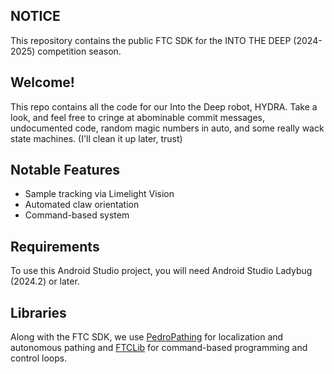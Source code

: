 ## NOTICE

This repository contains the public FTC SDK for the INTO THE DEEP (2024-2025) competition season.

## Welcome!
This repo contains all the code for our Into the Deep robot, HYDRA. Take a look, and feel free to cringe at abominable commit messages, undocumented code, random magic numbers in auto, and some really wack state machines. (I'll clean it up later, trust)

## Notable Features
- Sample tracking via Limelight Vision
- Automated claw orientation
- Command-based system

## Requirements
To use this Android Studio project, you will need Android Studio Ladybug (2024.2) or later.

## Libraries
Along with the FTC SDK, we use [PedroPathing](https://pedropathing.com) for localization and autonomous pathing and [FTCLib](https://docs.ftclib.orgftclib) for command-based programming and control loops.
